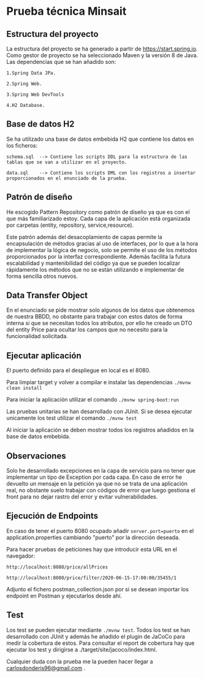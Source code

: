 # Prueba técnica Minsait

## Estructura del proyecto

La estructura del proyecto se ha generado a partir de https://start.spring.io.
Como gestor de proyecto se ha seleccionado Maven y la versión 8 de Java.</br>
Las dependencias que se han añadido son:

    1.Spring Data JPa.

    2.Spring Web.
    
    3.Spring Web DevTools
    
    4.H2 Database.

## Base de datos H2

Se ha utilizado una base de datos embebida H2 que contiene los datos en los ficheros:

    schema.sql  --> Contiene los scripts DDL para la estructura de las tablas que se van a utilizar en el proyecto.    
    
    data.sql    --> Contiene los scripts DML con los registros a insertar proporcionados en el enunciado de la prueba.

## Patrón de diseño

He escogido Pattern Repository como patrón de diseño ya que es con el que más familiarizado estoy. Cada capa de la
aplicación está organizada por carpetas (entity, repository, service,resource).

Este patrón además del desacoplamiento de capas permite la encapsulación de métodos gracias al uso de interfaces,
por lo que a la hora de implementar la lógica de negocio, solo se permite el uso de los métodos proporcionados por la
interfaz correspondiente. Además facilita la futura escalabilidad y mantenibilidad del código ya que se pueden localizar
rápidamente los métodos que no se están utilizando e implementar de forma sencilla otros nuevos.

## Data Transfer Object

En el enunciado se pide mostrar solo algunos de los datos que obtenemos de nuestra BBDD, no obstante para trabajar con
estos datos de forma interna si que se necesitan todos los atributos, por ello he creado un DTO del entity Price para
ocultar los campos que no necesito para la funcionalidad solicitada.

## Ejecutar aplicación
El puerto definido para el despliegue en local es el 8080.

Para limpiar target y volver a compilar e instalar las dependencias `./mvnw clean install`

Para iniciar la aplicación utilizar el comando `./mvnw spring-boot:run`

Las pruebas unitarias se han desarrollado con JUnit. Si se desea ejecutar unicamente los test utilizar el comando `./mvnw test`

Al iniciar la aplicación se deben mostrar todos los registros añadidos en la base de datos embebida.

## Observaciones
Solo he desarrollado excepciones en la capa de servicio para no tener que implementar un tipo de Exception por cada capa.
En caso de error he devuelto un mensaje en la petición ya que no se trata de una aplicación real, no obstante suelo
trabajar con códigos de error que luego gestiona el front para no dejar rastro del error y evitar vulnerabilidades.

## Ejecución de Endpoints
En caso de tener el puerto 8080 ocupado añadir `server.port=puerto` en el application.properties cambiando "puerto" por la dirección deseada.

Para hacer pruebas de peticiones hay que introducir esta URL en el navegador:

`http://localhost:8080/price/allPrices`

`http://localhost:8080/price/filter/2020-06-15-17:00:00/35455/1`

Adjunto el fichero postman_collection.json por si se desean importar los endpoint en Postman y ejecutarlos desde ahí.

## Test
Los test se pueden ejecutar mediante `./mvnw test`.
Todos los test se han desarrollado con JUnit y además he añadido el plugin de JaCoCo para medir la cobertura de estos.
Para consultar el report de cobertura hay que ejecutar los test y dirigirse a ./target/site/jacoco/index.html.

Cualquier duda con la prueba me la pueden hacer llegar a carlosdonderis96@gmail.com .

